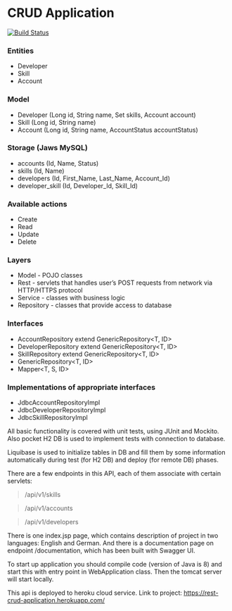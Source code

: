 # CRUD Application

[![Build Status](https://api.travis-ci.com/KiruxaUA/EPAM_7.svg?branch=master)](https://travis-ci.com/KiruxaUA/EPAM_7)

### Entities
  - Developer
  - Skill
  - Account

### Model
  - Developer (Long id, String name, Set skills, Account account)
  - Skill (Long id, String name)
  - Account (Long id, String name, AccountStatus accountStatus)

### Storage (Jaws MySQL)
  - accounts (Id, Name, Status)
  - skills (Id, Name)
  - developers (Id, First_Name, Last_Name, Account_Id)
  - developer_skill (Id, Developer_Id, Skill_Id)

### Available actions
  - Create
  - Read
  - Update
  - Delete

### Layers
  - Model - POJO classes
  - Rest - servlets that handles user’s POST requests from network via HTTP/HTTPS protocol
  - Service - classes with business logic
  - Repository - classes that provide access to database

### Interfaces
  - AccountRepository extend GenericRepository<T, ID>
  - DeveloperRepository extend GenericRepository<T, ID>
  - SkillRepository extend GenericRepository<T, ID>
  - GenericRepository<T, ID>
  - Mapper<T, S, ID>

### Implementations of appropriate interfaces
  - JdbcAccountRepositoryImpl
  - JdbcDeveloperRepositoryImpl
  - JdbcSkillRepositoryImpl

All basic functionality is covered with unit tests, using JUnit and Mockito. Also pocket H2 DB is used to implement tests with connection to database.

Liquibase is used to initialize tables in DB and fill them by some information automatically during test (for H2 DB) and deploy (for remote DB) phases.

There are a few endpoints in this API, each of them associate with certain servlets:
>/api/v1/skills

>/api/v1/accounts

>/api/v1/developers

There is one index.jsp page, which contains description of project in two languages: 
English and German. And there is a documentation page on endpoint /documentation, 
which has been built with Swagger UI.

To start up application you should compile code (version of Java is 8) and start this with 
entry point in WebApplication class. Then the tomcat server will start locally.

This api is deployed to heroku cloud service. Link to project: https://rest-crud-application.herokuapp.com/